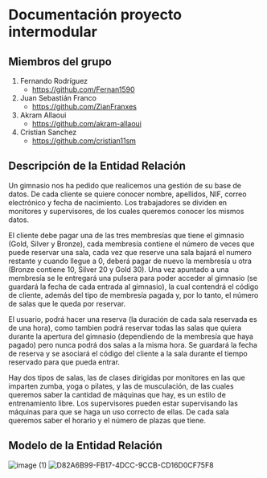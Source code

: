 # Documentación proyecto intermodular
## Miembros del grupo
1. Fernando Rodríguez
   - https://github.com/Fernan1590
2. Juan Sebastián Franco
   - https://github.com/ZianFranxes
4. Akram Allaoui
   - https://github.com/akram-allaoui
5. Cristian Sanchez
   - https://github.com/cristian11sm

## Descripción de la Entidad Relación
Un gimnasio nos ha pedido que realicemos una gestión de su base de datos. De cada cliente se quiere conocer nombre, apellidos, NIF, correo electrónico y fecha de nacimiento. Los trabajadores se dividen en monitores y supervisores, de los cuales queremos conocer los mismos datos. 

El cliente debe pagar una de las tres membresías que tiene el gimnasio (Gold, Silver y Bronze), cada membresía contiene el número de veces que puede reservar una sala, cada vez que reserve una sala bajará el numero restante y cuando llegue a 0, deberá pagar de nuevo la membresía u otra (Bronze contiene 10, Silver 20 y Gold 30). Una vez apuntado a una membresía se le entregará una pulsera para poder acceder al gimnasio (se guardará la fecha de cada entrada al gimnasio), la cual contendrá el código de cliente, además del tipo de membresía pagada y, por lo tanto, el número de salas que le queda por reservar. 

El usuario, podrá hacer una reserva (la duración de cada sala reservada es de una hora), como tambien podrá reservar todas las salas que quiera durante la apertura del gimnasio (dependiendo de la membresía que haya pagado) pero nunca podrá dos salas a la misma hora. Se guardará la fecha de reserva y se asociará el código del cliente a la sala durante el tiempo reservado para que pueda entrar. 

Hay dos tipos de salas, las de clases dirigidas por monitores en las que imparten zumba, yoga o pilates, y las de musculación, de las cuales queremos saber la cantidad de máquinas que hay, es un estilo de entrenamiento libre. Los supervisores pueden estar supervisando las máquinas para que se haga un uso correcto de ellas. De cada sala queremos saber el horario y el número de plazas que tiene. 

## Modelo de la Entidad Relación
![image (1)](https://github.com/user-attachments/assets/65768fa5-d2b9-43d6-9122-457de9d97319)
![D82A6B99-FB17-4DCC-9CCB-CD16D0CF75F8](https://github.com/user-attachments/assets/b98df3be-b8c4-4fca-8207-2e0c9634704e)
